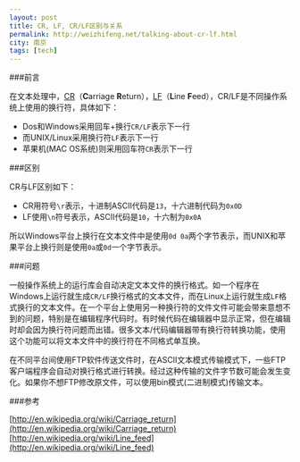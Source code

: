 ```yaml
---
layout: post
title: CR, LF, CR/LF区别与关系
permalink: http://weizhifeng.net/talking-about-cr-lf.html
city: 南京
tags: [tech]
---
```


###前言

在文本处理中，[CR]（**C**arriage **R**eturn），[LF]（**L**ine **F**eed），CR/LF是不同操作系统上使用的换行符，具体如下：

* Dos和Windows采用回车+换行`CR/LF`表示下一行
* 而UNIX/Linux采用换行符`LF`表示下一行
* 苹果机(MAC OS系统)则采用回车符`CR`表示下一行

###区别

CR与LF区别如下：

* CR用符号`\r`表示，十进制ASCII代码是`13`，十六进制代码为`0x0D`
* LF使用`\n`符号表示，ASCII代码是`10`，十六制为`0x0A`

所以Windows平台上换行在文本文件中是使用`0d 0a`两个字节表示，而UNIX和苹果平台上换行则是使用`0a`或`0d`一个字节表示。

###问题

一般操作系统上的运行库会自动决定文本文件的换行格式。如一个程序在Windows上运行就生成`CR/LF`换行格式的文本文件，而在Linux上运行就生成`LF`格式换行的文本文件。在一个平台上使用另一种换行符的文件文件可能会带来意想不到的问题，特别是在编辑程序代码时。有时候代码在编辑器中显示正常，但在编辑时却会因为换行符问题而出错。很多文本/代码编辑器带有换行符转换功能，使用这个功能可以将文本文件中的换行符在不同格式单互换。

在不同平台间使用FTP软件传送文件时，在ASCII文本模式传输模式下，一些FTP客户端程序会自动对换行格式进行转换。经过这种传输的文件字节数可能会发生变化。如果你不想FTP修改原文件，可以使用bin模式(二进制模式)传输文本。

###参考

[http://en.wikipedia.org/wiki/Carriage_return](http://en.wikipedia.org/wiki/Carriage_return)     
[http://en.wikipedia.org/wiki/Line_feed](http://en.wikipedia.org/wiki/Line_feed)

[CR]: http://en.wikipedia.org/wiki/Carriage_return
[LF]: http://en.wikipedia.org/wiki/Line_feed